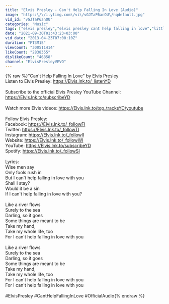 ```yaml
---
title: "Elvis Presley - Can't Help Falling In Love (Audio)"
image: "https:\/\/i.ytimg.com\/vi\/vGJTaP6anOU\/hqdefault.jpg"
vid_id: "vGJTaP6anOU"
categories: "Music"
tags: ["elvis presley","elvis presley cant help falling in love","little egypt trouble"]
date: "2021-09-30T01:43:23+03:00"
vid_date: "2013-04-23T07:00:10Z"
duration: "PT3M1S"
viewcount: "300511414"
likeCount: "2838355"
dislikeCount: "46858"
channel: "ElvisPresleyVEVO"
---
```

{% raw %}&quot;Can't Help Falling In Love&quot; by Elvis Presley <br />Listen to Elvis Presley: <a rel="nofollow" target="blank" href="https://Elvis.lnk.to/_listenYD">https://Elvis.lnk.to/_listenYD</a><br /><br />Subscribe to the official Elvis Presley YouTube Channel: <a rel="nofollow" target="blank" href="https://Elvis.lnk.to/subscribeYD">https://Elvis.lnk.to/subscribeYD</a><br /><br />Watch more Elvis videos: <a rel="nofollow" target="blank" href="https://Elvis.lnk.to/top_tracksYC/youtube">https://Elvis.lnk.to/top_tracksYC/youtube</a><br /><br />Follow Elvis Presley: <br />Facebook: <a rel="nofollow" target="blank" href="https://Elvis.lnk.to/_followFI">https://Elvis.lnk.to/_followFI</a><br />Twitter: <a rel="nofollow" target="blank" href="https://Elvis.lnk.to/_followTI">https://Elvis.lnk.to/_followTI</a><br />Instagram: <a rel="nofollow" target="blank" href="https://Elvis.lnk.to/_followII">https://Elvis.lnk.to/_followII</a><br />Website: <a rel="nofollow" target="blank" href="https://Elvis.lnk.to/_followWI">https://Elvis.lnk.to/_followWI</a><br />YouTube: <a rel="nofollow" target="blank" href="https://Elvis.lnk.to/subscribeYD">https://Elvis.lnk.to/subscribeYD</a><br />Spotify: <a rel="nofollow" target="blank" href="https://Elvis.lnk.to/_followSI">https://Elvis.lnk.to/_followSI</a><br /><br />Lyrics:<br />Wise men say<br />Only fools rush in<br />But I can't help falling in love with you<br />Shall I stay?<br />Would it be a sin<br />If I can't help falling in love with you?<br /><br />Like a river flows<br />Surely to the sea<br />Darling, so it goes<br />Some things are meant to be<br />Take my hand,<br />Take my whole life, too<br />For I can't help falling in love with you<br /><br />Like a river flows<br />Surely to the sea<br />Darling, so it goes<br />Some things are meant to be<br />Take my hand,<br />Take my whole life, too<br />For I can't help falling in love with you<br />For I can't help falling in love with you<br /><br />#ElvisPresley #CantHelpFallingInLove #OfficialAudio{% endraw %}

